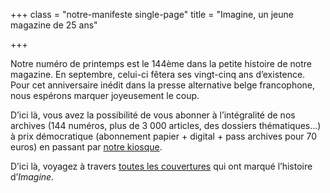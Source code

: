 +++
class = "notre-manifeste single-page"
title = "Imagine, un jeune magazine de 25 ans"

+++
<br>

Notre numéro de printemps est le 144ème dans la petite histoire de notre magazine. En septembre, celui-ci fêtera ses vingt-cinq ans d’existence. Pour cet anniversaire inédit dans la presse alternative belge francophone, nous espérons marquer joyeusement le coup.

D’ici là, vous avez la possibilité de vous abonner à l’intégralité de nos archives (144 numéros, plus de 3 000 articles, des dossiers thématiques…) à prix démocratique (abonnement papier + digital + pass archives pour 70 euros) en passant par [notre kiosque](https://kiosque.imagine-magazine.com/boutique/abonnement-papier-digital/).

D’ici là, voyagez à travers [toutes les couvertures](https://kiosque.imagine-magazine.com/categorie-produit/numeros) qui ont marqué l’histoire d’_Imagine._ 
